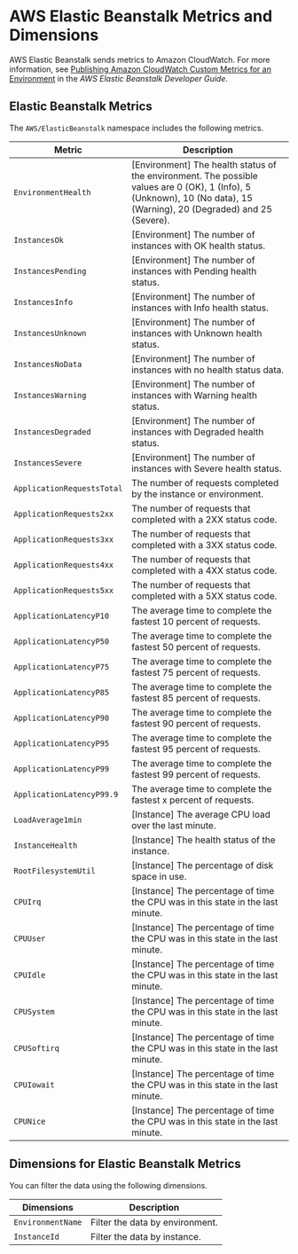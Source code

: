 # AWS Elastic Beanstalk Metrics and Dimensions<a name="aeb-metricscollected"></a>

AWS Elastic Beanstalk sends metrics to Amazon CloudWatch\. For more information, see [Publishing Amazon CloudWatch Custom Metrics for an Environment](https://docs.aws.amazon.com/elasticbeanstalk/latest/dg/health-enhanced-cloudwatch.html) in the *AWS Elastic Beanstalk Developer Guide*\.

## Elastic Beanstalk Metrics<a name="beanstalk-metrics"></a>

The `AWS/ElasticBeanstalk` namespace includes the following metrics\.


| Metric | Description | 
| --- | --- | 
| `EnvironmentHealth` |  \[Environment\] The health status of the environment\. The possible values are 0 \(OK\), 1 \(Info\), 5 \(Unknown\), 10 \(No data\), 15 \(Warning\), 20 \(Degraded\) and 25 \(Severe\)\.  | 
| `InstancesOk` | \[Environment\] The number of instances with OK health status\. | 
| `InstancesPending` | \[Environment\] The number of instances with Pending health status\. | 
| `InstancesInfo` | \[Environment\] The number of instances with Info health status\. | 
| `InstancesUnknown` | \[Environment\] The number of instances with Unknown health status\. | 
| `InstancesNoData` | \[Environment\] The number of instances with no health status data\. | 
| `InstancesWarning` | \[Environment\] The number of instances with Warning health status\. | 
| `InstancesDegraded` | \[Environment\] The number of instances with Degraded health status\. | 
| `InstancesSevere` | \[Environment\] The number of instances with Severe health status\. | 
| `ApplicationRequestsTotal` | The number of requests completed by the instance or environment\. | 
| `ApplicationRequests2xx` | The number of requests that completed with a 2XX status code\. | 
| `ApplicationRequests3xx` | The number of requests that completed with a 3XX status code\. | 
| `ApplicationRequests4xx` | The number of requests that completed with a 4XX status code\. | 
| `ApplicationRequests5xx` | The number of requests that completed with a 5XX status code\. | 
| `ApplicationLatencyP10` | The average time to complete the fastest 10 percent of requests\. | 
| `ApplicationLatencyP50` | The average time to complete the fastest 50 percent of requests\. | 
| `ApplicationLatencyP75` | The average time to complete the fastest 75 percent of requests\. | 
| `ApplicationLatencyP85` | The average time to complete the fastest 85 percent of requests\. | 
| `ApplicationLatencyP90` | The average time to complete the fastest 90 percent of requests\. | 
| `ApplicationLatencyP95` | The average time to complete the fastest 95 percent of requests\. | 
| `ApplicationLatencyP99` | The average time to complete the fastest 99 percent of requests\. | 
| `ApplicationLatencyP99.9` | The average time to complete the fastest x percent of requests\. | 
| `LoadAverage1min` | \[Instance\] The average CPU load over the last minute\. | 
| `InstanceHealth` | \[Instance\] The health status of the instance\. | 
| `RootFilesystemUtil` | \[Instance\] The percentage of disk space in use\. | 
| `CPUIrq` | \[Instance\] The percentage of time the CPU was in this state in the last minute\. | 
| `CPUUser` | \[Instance\] The percentage of time the CPU was in this state in the last minute\. | 
| `CPUIdle` | \[Instance\] The percentage of time the CPU was in this state in the last minute\. | 
| `CPUSystem` | \[Instance\] The percentage of time the CPU was in this state in the last minute\. | 
| `CPUSoftirq` | \[Instance\] The percentage of time the CPU was in this state in the last minute\. | 
| `CPUIowait` | \[Instance\] The percentage of time the CPU was in this state in the last minute\. | 
| `CPUNice` | \[Instance\] The percentage of time the CPU was in this state in the last minute\. | 

## Dimensions for Elastic Beanstalk Metrics<a name="beanstalk-metric-dimensions"></a>

You can filter the data using the following dimensions\.


| Dimensions | Description | 
| --- | --- | 
| `EnvironmentName` |  Filter the data by environment\.  | 
| `InstanceId` |  Filter the data by instance\.  | 